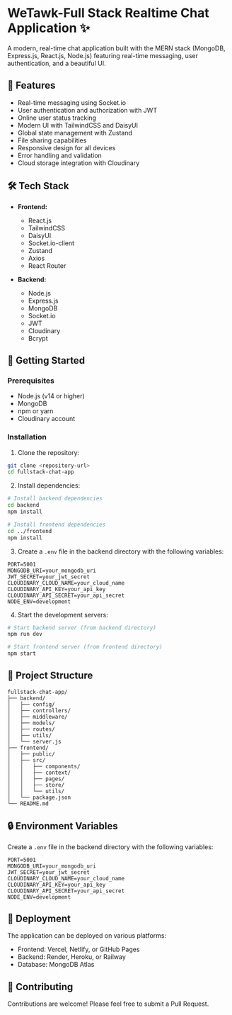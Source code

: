 # WeTawk-Full Stack Realtime Chat Application ✨

A modern, real-time chat application built with the MERN stack (MongoDB, Express.js, React.js, Node.js) featuring real-time messaging, user authentication, and a beautiful UI.

## 🌟 Features

- Real-time messaging using Socket.io
- User authentication and authorization with JWT
- Online user status tracking
- Modern UI with TailwindCSS and DaisyUI
- Global state management with Zustand
- File sharing capabilities
- Responsive design for all devices
- Error handling and validation
- Cloud storage integration with Cloudinary

## 🛠️ Tech Stack

- **Frontend:**
  - React.js
  - TailwindCSS
  - DaisyUI
  - Socket.io-client
  - Zustand
  - Axios
  - React Router

- **Backend:**
  - Node.js
  - Express.js
  - MongoDB
  - Socket.io
  - JWT
  - Cloudinary
  - Bcrypt

## 🚀 Getting Started

### Prerequisites

- Node.js (v14 or higher)
- MongoDB
- npm or yarn
- Cloudinary account

### Installation

1. Clone the repository:
```bash
git clone <repository-url>
cd fullstack-chat-app
```

2. Install dependencies:
```bash
# Install backend dependencies
cd backend
npm install

# Install frontend dependencies
cd ../frontend
npm install
```

3. Create a `.env` file in the backend directory with the following variables:
```env
PORT=5001
MONGODB_URI=your_mongodb_uri
JWT_SECRET=your_jwt_secret
CLOUDINARY_CLOUD_NAME=your_cloud_name
CLOUDINARY_API_KEY=your_api_key
CLOUDINARY_API_SECRET=your_api_secret
NODE_ENV=development
```

4. Start the development servers:
```bash
# Start backend server (from backend directory)
npm run dev

# Start frontend server (from frontend directory)
npm start
```

## 📝 Project Structure

```
fullstack-chat-app/
├── backend/
│   ├── config/
│   ├── controllers/
│   ├── middleware/
│   ├── models/
│   ├── routes/
│   ├── utils/
│   └── server.js
├── frontend/
│   ├── public/
│   ├── src/
│   │   ├── components/
│   │   ├── context/
│   │   ├── pages/
│   │   ├── store/
│   │   └── utils/
│   └── package.json
└── README.md
```

## 🔒 Environment Variables

Create a `.env` file in the backend directory with the following variables:

```env
PORT=5001
MONGODB_URI=your_mongodb_uri
JWT_SECRET=your_jwt_secret
CLOUDINARY_CLOUD_NAME=your_cloud_name
CLOUDINARY_API_KEY=your_api_key
CLOUDINARY_API_SECRET=your_api_secret
NODE_ENV=development
```

## 🚀 Deployment

The application can be deployed on various platforms:

- Frontend: Vercel, Netlify, or GitHub Pages
- Backend: Render, Heroku, or Railway
- Database: MongoDB Atlas


## 👥 Contributing

Contributions are welcome! Please feel free to submit a Pull Request.
